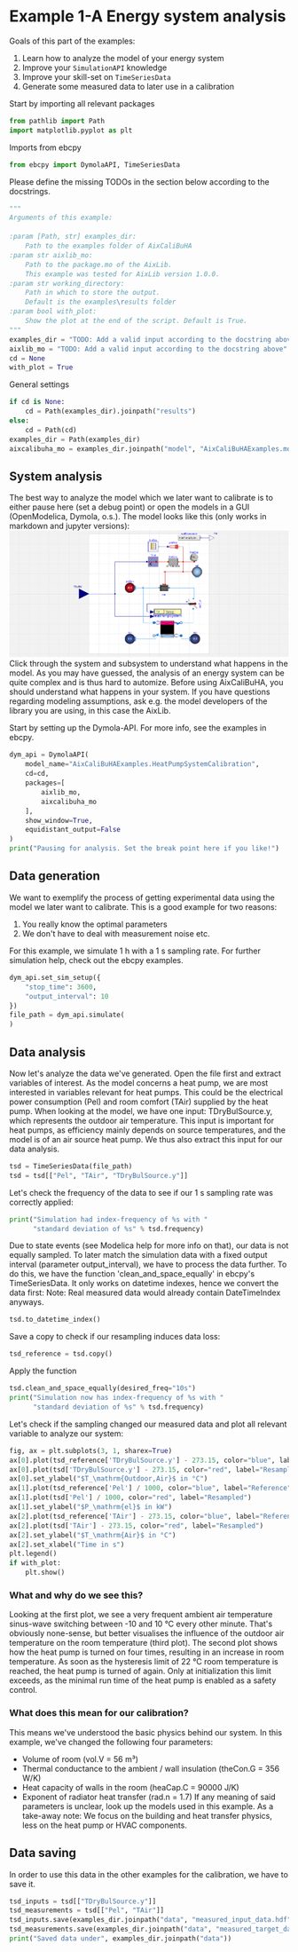 
# Example 1-A Energy system analysis
Goals of this part of the examples:
1. Learn how to analyze the model of your energy system
2. Improve your `SimulationAPI` knowledge
3. Improve your skill-set on `TimeSeriesData`
4. Generate some measured data to later use in a calibration

Start by importing all relevant packages

```python
from pathlib import Path
import matplotlib.pyplot as plt
```

Imports from ebcpy

```python
from ebcpy import DymolaAPI, TimeSeriesData
```

Please define the missing TODOs in the section below according to the docstrings.

```python
"""
Arguments of this example:

:param [Path, str] examples_dir:
    Path to the examples folder of AixCaliBuHA
:param str aixlib_mo:
    Path to the package.mo of the AixLib.
    This example was tested for AixLib version 1.0.0.
:param str working_directory:
    Path in which to store the output.
    Default is the examples\results folder
:param bool with_plot:
    Show the plot at the end of the script. Default is True.
"""
examples_dir = "TODO: Add a valid input according to the docstring above"
aixlib_mo = "TODO: Add a valid input according to the docstring above"
cd = None
with_plot = True
```

General settings

```python
if cd is None:
    cd = Path(examples_dir).joinpath("results")
else:
    cd = Path(cd)
examples_dir = Path(examples_dir)
aixcalibuha_mo = examples_dir.joinpath("model", "AixCaliBuHAExamples.mo")
```

## System analysis
The best way to analyze the model which we later want to calibrate
is to either pause here (set a debug point) or open the models in a GUI (OpenModelica, Dymola, o.s.).
The model looks like this (only works in markdown and jupyter versions): ![img.png](../data/img_A.png)
Click through the system and subsystem to understand what happens in the model.
As you may have guessed, the analysis of an energy system can be quite complex
and is thus hard to automize. Before using AixCaliBuHA, you should understand
what happens in your system. If you have questions regarding modeling assumptions,
ask e.g. the model developers of the library you are using,
in this case the AixLib.

Start by setting up the Dymola-API. For more info, see the examples in ebcpy.

```python
dym_api = DymolaAPI(
    model_name="AixCaliBuHAExamples.HeatPumpSystemCalibration",
    cd=cd,
    packages=[
        aixlib_mo,
        aixcalibuha_mo
    ],
    show_window=True,
    equidistant_output=False
)
print("Pausing for analysis. Set the break point here if you like!")
```

## Data generation
We want to exemplify the process of getting experimental data using
the model we later want to calibrate.
This is a good example for two reasons:
1. You really know the optimal parameters
2. We don't have to deal with measurement noise etc.

For this example, we simulate 1 h with a 1 s sampling rate.
For further simulation help, check out the ebcpy examples.

```python
dym_api.set_sim_setup({
    "stop_time": 3600,
    "output_interval": 10
})
file_path = dym_api.simulate(
)
```

## Data analysis
Now let's analyze the data we've generated.
Open the file first and extract variables of interest.
As the model concerns a heat pump, we are most interested in
variables relevant for heat pumps. This could be the
electrical power consumption (Pel) and room comfort (TAir)
supplied by the heat pump.
When looking at the model, we have one input:
TDryBulSource.y, which represents the outdoor air temperature.
This input is important for heat pumps, as efficiency mainly depends
on source temperatures, and the model is of an air source heat pump.
We thus also extract this input for our data analysis.

```python
tsd = TimeSeriesData(file_path)
tsd = tsd[["Pel", "TAir", "TDryBulSource.y"]]
```

Let's check the frequency of the data to see if our 1 s sampling rate
was correctly applied:

```python
print("Simulation had index-frequency of %s with "
      "standard deviation of %s" % tsd.frequency)
```

Due to state events (see Modelica help for more info on that),
our data is not equally sampled.
To later match the simulation data with a fixed output interval (parameter output_interval),
we have to process the data further.
To do this, we have the function 'clean_and_space_equally' in ebcpy's TimeSeriesData.
It only works on datetime indexes, hence we convert the data first:
Note: Real measured data would already contain DateTimeIndex anyways.

```python
tsd.to_datetime_index()
```

Save a copy to check if our resampling induces data loss:

```python
tsd_reference = tsd.copy()
```

Apply the function

```python
tsd.clean_and_space_equally(desired_freq="10s")
print("Simulation now has index-frequency of %s with "
      "standard deviation of %s" % tsd.frequency)
```

Let's check if the sampling changed our measured data and
plot all relevant variable to analyze our system:

```python
fig, ax = plt.subplots(3, 1, sharex=True)
ax[0].plot(tsd_reference['TDryBulSource.y'] - 273.15, color="blue", label="Reference")
ax[0].plot(tsd['TDryBulSource.y'] - 273.15, color="red", label="Resampled")
ax[0].set_ylabel("$T_\mathrm{Outdoor,Air}$ in °C")
ax[1].plot(tsd_reference['Pel'] / 1000, color="blue", label="Reference")
ax[1].plot(tsd['Pel'] / 1000, color="red", label="Resampled")
ax[1].set_ylabel("$P_\mathrm{el}$ in kW")
ax[2].plot(tsd_reference['TAir'] - 273.15, color="blue", label="Reference")
ax[2].plot(tsd['TAir'] - 273.15, color="red", label="Resampled")
ax[2].set_ylabel("$T_\mathrm{Air}$ in °C")
ax[2].set_xlabel("Time in s")
plt.legend()
if with_plot:
    plt.show()
```

### What and why do we see this?
Looking at the first plot, we see a very frequent ambient air temperature
sinus-wave switching between -10 and 10 °C every other minute. That's obviously
none-sense, but better visualises the influence of the outdoor air temperature
on the room temperature (third plot).
The second plot shows how the heat pump is turned on four times,
resulting in an increase in room temperature. As soon as the hysteresis limit
of 22 °C room temperature is reached, the heat pump is turned of again.
Only at initialization this limit exceeds, as the minimal run time of the
heat pump is enabled as a safety control.
### What does this mean for our calibration?
This means we've understood the basic physics behind our system.
In this example, we've changed the following four parameters:
- Volume of room (vol.V = 56 m³)
- Thermal conductance to the ambient / wall insulation (theCon.G = 356 W/K)
- Heat capacity of walls in the room (heaCap.C = 90000 J/K)
- Exponent of radiator heat transfer (rad.n = 1.7)
If any meaning of said parameters is unclear, look up the models used in
this example. As a take-away note: We focus on the building and heat transfer physics,
less on the heat pump or HVAC components.

## Data saving
In order to use this data in the other examples for the calibration, we have to save it.

```python
tsd_inputs = tsd[["TDryBulSource.y"]]
tsd_measurements = tsd[["Pel", "TAir"]]
tsd_inputs.save(examples_dir.joinpath("data", "measured_input_data.hdf"), key="example")
tsd_measurements.save(examples_dir.joinpath("data", "measured_target_data.hdf"), key="example")
print("Saved data under", examples_dir.joinpath("data"))
```
